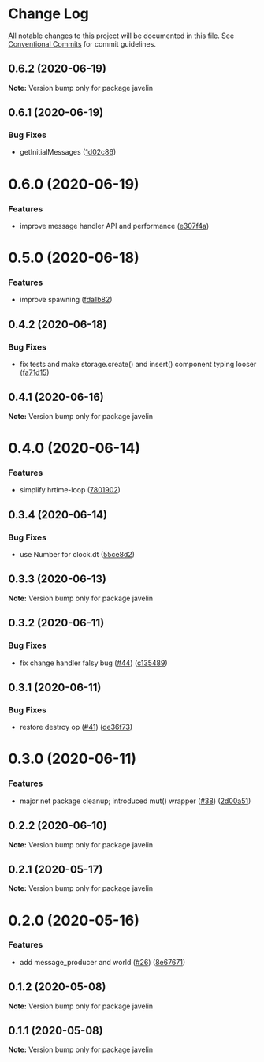 # Change Log

All notable changes to this project will be documented in this file.
See [Conventional Commits](https://conventionalcommits.org) for commit guidelines.

## 0.6.2 (2020-06-19)

**Note:** Version bump only for package javelin





## 0.6.1 (2020-06-19)


### Bug Fixes

* getInitialMessages ([1d02c86](https://github.com/3mcd/javelin/commit/1d02c86140d3e92e87ce58f26ec0fdbf18b5524e))





# 0.6.0 (2020-06-19)


### Features

* improve message handler API and performance ([e307f4a](https://github.com/3mcd/javelin/commit/e307f4af983774dac96e86f9bf5f44957cc1e28d))





# 0.5.0 (2020-06-18)


### Features

* improve spawning ([fda1b82](https://github.com/3mcd/javelin/commit/fda1b82cd407639d5a7f8c27e37daba1eec5e416))





## 0.4.2 (2020-06-18)


### Bug Fixes

* fix tests and make storage.create() and insert() component typing looser ([fa71d15](https://github.com/3mcd/javelin/commit/fa71d1592c916f73b294b213bfacf2a63c3f26e0))





## 0.4.1 (2020-06-16)

**Note:** Version bump only for package javelin





# 0.4.0 (2020-06-14)


### Features

* simplify hrtime-loop ([7801902](https://github.com/3mcd/javelin/commit/7801902e7613fc4b81ada52dd9aa2623bd11073f))





## 0.3.4 (2020-06-14)


### Bug Fixes

* use Number for clock.dt ([55ce8d2](https://github.com/3mcd/javelin/commit/55ce8d2acd482008fc28c85ef760bc6050011dc3))





## 0.3.3 (2020-06-13)

**Note:** Version bump only for package javelin





## 0.3.2 (2020-06-11)


### Bug Fixes

* fix change handler falsy bug ([#44](https://github.com/3mcd/javelin/issues/44)) ([c135489](https://github.com/3mcd/javelin/commit/c1354894b4c091d2f1cb7b92612d9082708f3598))





## 0.3.1 (2020-06-11)


### Bug Fixes

* restore destroy op ([#41](https://github.com/3mcd/javelin/issues/41)) ([de36f73](https://github.com/3mcd/javelin/commit/de36f73df579cd071f57d79de1c85dd7106f4999))





# 0.3.0 (2020-06-11)


### Features

* major net package cleanup; introduced mut() wrapper ([#38](https://github.com/3mcd/javelin/issues/38)) ([2d00a51](https://github.com/3mcd/javelin/commit/2d00a5118be77976ada9cf6fb30fb410e44edac7))





## 0.2.2 (2020-06-10)

**Note:** Version bump only for package javelin





## 0.2.1 (2020-05-17)

**Note:** Version bump only for package javelin





# 0.2.0 (2020-05-16)


### Features

* add message_producer and world ([#26](https://github.com/3mcd/javelin/issues/26)) ([8e67671](https://github.com/3mcd/javelin/commit/8e676715c8ef372327195c927f47023ffb0cec79))





## 0.1.2 (2020-05-08)

**Note:** Version bump only for package javelin





## 0.1.1 (2020-05-08)

**Note:** Version bump only for package javelin
